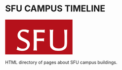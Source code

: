# SFU CAMPUS TIMELINE

[![SFU Logo][sfu-image]](https://www.gunmack.dev/SFU)

[sfu-image]: /images/SFU.png

HTML directory of pages about SFU campus buildings.
